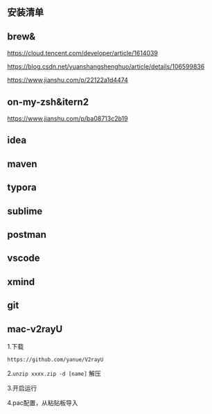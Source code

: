 



## 安装清单



## brew&

https://cloud.tencent.com/developer/article/1614039

https://blog.csdn.net/yuanshangshenghuo/article/details/106599836

https://www.jianshu.com/p/22122a1d4474

## on-my-zsh&itern2

https://www.jianshu.com/p/ba08713c2b19





## idea



## maven

## typora

## sublime

## postman



## vscode



## xmind

## git





## mac-v2rayU



1.下载

```
https://github.com/yanue/V2rayU
```

2.`unzip xxxx.zip -d [name]` 解压

3.开启运行

4.pac配置，从粘贴板导入

## 
